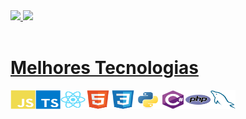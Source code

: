 

<div>
<a href="https://github.com/Adao20121391">
<img loading="lazy" height="180em" src="https://github-readme-stats.vercel.app/api/top-langs/?username=Adao20121391&layout=compact&langs_count=7&theme=dracula"/>
<img loading="lazy" height="180em" src="https://github-readme-stats.vercel.app/api?username=Adao20121391&show_icons=true&theme=dracula&include_all_commits=true&count_private=true"/>
</div>




<div   alinhar = "centro " >
  <div  style = "display : inline_block " > <br>
  <h1  align = "left" >Melhores Tecnologias </h1 >
  <img align="left" alt="Rafa-Js" height="30" width="40" src="https://raw.githubusercontent.com/devicons/devicon/master/icons/javascript/javascript-plain.svg">
  <img align="left" alt="Rafa-Ts" height="30" width="40" src="https://raw.githubusercontent.com/devicons/devicon/master/icons/typescript/typescript-plain.svg">
  <img align="left" alt="Rafa-React" height="30" width="40" src="https://raw.githubusercontent.com/devicons/devicon/master/icons/react/react-original.svg">
  <img align="left" alt="Rafa-HTML" height="30" width="40" src="https://raw.githubusercontent.com/devicons/devicon/master/icons/html5/html5-original.svg">
  <img align="left" alt="Rafa-CSS" height="30" width="40" src="https://raw.githubusercontent.com/devicons/devicon/master/icons/css3/css3-original.svg">
  <img align="left" alt="Rafa-Python" height="30" width="40" src="https://raw.githubusercontent.com/devicons/devicon/master/icons/python/python-original.svg">
  <img align="left" alt="Rafa-Csharp" height="30" width="40" src="https://raw.githubusercontent.com/devicons/devicon/master/icons/csharp/csharp-original.svg">
  <img align="left" alt="Rafa-Csharp" height="30" width="40" src="https://raw.githubusercontent.com/devicons/devicon/master/icons/php/php-original.svg">
    <img align="left" alt="Rafa-Csharp" height="30" width="40" src="https://raw.githubusercontent.com/devicons/devicon/master/icons/mysql/mysql-original.svg">
</div>


